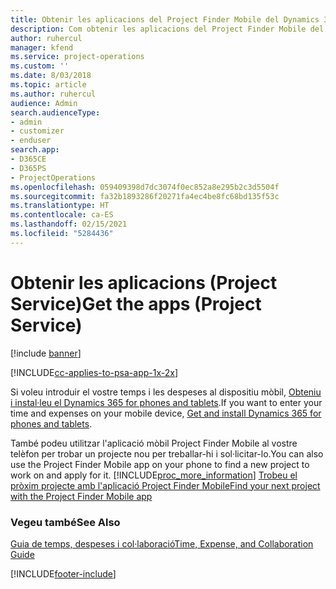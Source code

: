 ```yaml
---
title: Obtenir les aplicacions del Project Finder Mobile del Dynamics 365 | MicrosoftDocs
description: Com obtenir les aplicacions del Project Finder Mobile del Dynamics 365
author: ruhercul
manager: kfend
ms.service: project-operations
ms.custom: ''
ms.date: 8/03/2018
ms.topic: article
ms.author: ruhercul
audience: Admin
search.audienceType:
- admin
- customizer
- enduser
search.app:
- D365CE
- D365PS
- ProjectOperations
ms.openlocfilehash: 059409398d7dc3074f0ec852a8e295b2c3d5504f
ms.sourcegitcommit: fa32b1893286f20271fa4ec4be8fc68bd135f53c
ms.translationtype: HT
ms.contentlocale: ca-ES
ms.lasthandoff: 02/15/2021
ms.locfileid: "5284436"
---
```

# <a name="get-the-apps-project-service"></a><span data-ttu-id="40647-103">Obtenir les aplicacions (Project Service)</span><span class="sxs-lookup"><span data-stu-id="40647-103">Get the apps (Project Service)</span></span>

[!include [banner](../includes/psa-now-project-operations.md)]

[!INCLUDE[cc-applies-to-psa-app-1x-2x](../includes/cc-applies-to-psa-app-1x-2x.md)]

<span data-ttu-id="40647-104">Si voleu introduir el vostre temps i les despeses al dispositiu mòbil, [Obteniu i instal·leu el Dynamics 365 for phones and tablets](https://docs.microsoft.com/dynamics365/mobile-app/dynamics-365-phones-tablets-users-guide).</span><span class="sxs-lookup"><span data-stu-id="40647-104">If you want to enter your time and expenses on your mobile device, [Get and install Dynamics 365 for phones and tablets](https://docs.microsoft.com/dynamics365/mobile-app/dynamics-365-phones-tablets-users-guide).</span></span>  
  
 <span data-ttu-id="40647-105">També podeu utilitzar l'aplicació mòbil Project Finder Mobile al vostre telèfon per trobar un projecte nou per treballar-hi i sol·licitar-lo.</span><span class="sxs-lookup"><span data-stu-id="40647-105">You can also use the Project Finder Mobile app on your phone to find a new project to work on and apply for it.</span></span> [!INCLUDE[proc_more_information](../includes/proc-more-information.md)] <span data-ttu-id="40647-106">[Trobeu el pròxim projecte amb l'aplicació Project Finder Mobile](../psa/find-next-project-finder-mobile-app.md)</span><span class="sxs-lookup"><span data-stu-id="40647-106">[Find your next project with the Project Finder Mobile app](../psa/find-next-project-finder-mobile-app.md)</span></span> 
  
### <a name="see-also"></a><span data-ttu-id="40647-107">Vegeu també</span><span class="sxs-lookup"><span data-stu-id="40647-107">See Also</span></span>  
 [<span data-ttu-id="40647-108">Guia de temps, despeses i col·laboració</span><span class="sxs-lookup"><span data-stu-id="40647-108">Time, Expense, and Collaboration Guide</span></span>](../psa/time-expense-collaboration-guide.md)


[!INCLUDE[footer-include](../includes/footer-banner.md)]